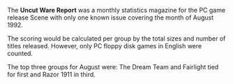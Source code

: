 The **Uncut Ware Report** was a monthly statistics magazine for the PC game release Scene with only one known issue covering the month of August 1992.

The scoring would be calculated per group by the total sizes and number of titles released. However, only PC floppy disk games in English were counted.

The top three groups for August were: The Dream Team and Fairlight tied for first and Razor 1911 in third.